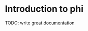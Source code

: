 # Introduction to phi

TODO: write [great documentation](http://jacobian.org/writing/what-to-write/)
